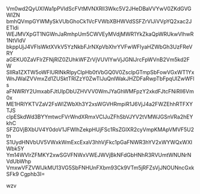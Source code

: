 Vm0wd2QyUXlWa1pPVldScFVtMVNXRll3Wkc5V2JHeDBaVVYwV0ZKdGVGWlZN
bmhQVmpGYWMySkVUbGhoCk1VcFVWbXBHWVdSSFZrVlJiVVpYQ2xac2JETldi
WEJMVXpGT1NGWnJaRmhpUm5CWVEyMVdjMWR1YkZkaQpWRUkwVlhwR1NtVldV
bkppUjJ4VFlsWktXVkV5YzNkbFJrNXpVbXhrYVFwWFIyaHZWbGh3UzFReVRY
aGEKU0ZaVFlrZFNjRlZ0ZUhkWFZrVjVUVlYwVjJGNlJrcFpWVnB2Vm5kd2FW
SllRa1ZXTW5oWFlURlNkRlpyClpHb0tVbGQ0V0ZsclpGTmpSbFowVGxWT1Yx
WnJWalZVVmxZd1ZUSktTRlZzY0ZwTlJuQnlWakJHZDFaRwpTbFpqUlZwWFls
aFNWRlY2UmxabFJtUlpDbUZHVVV0WmJYaGhWMFpzY2xkdFJtcFNiRll6Vm0x
ME1HRlYKTVZaV2FsWlZWbXh3Y2xsWGVHRmpiR1J6VjJ4a2FWZEhhRTFXYTJS
clpESkdWd3BYYmtwcFVrWndXRmxVClJuZFhSbVJYV2tVMWJGSnVRa2hEYkhC
SFZGVjBXbUV4Y0doV1JFWlhZekpHUjFSc1RsZGlXR2cyVmpKMApVMVF5U2tn
S1UydHNVbUV5VWxkWmExcExaV3hhVjFkc1pGaFNWR3hYV2xWYWQxWXlWbk5Y
Ym14WVlrZFMKY2xwSGVFNWxVWEJWVjBkNFdGbHNhR3RVUmtWNUNrNVdUbWhp
VmxwVFZVWlJkMU13VG5SbFNHUnFXbm93Ck9VTm5jRFZsVjJNOUNncGxkSFk9
Cgphb3I=

wzv
